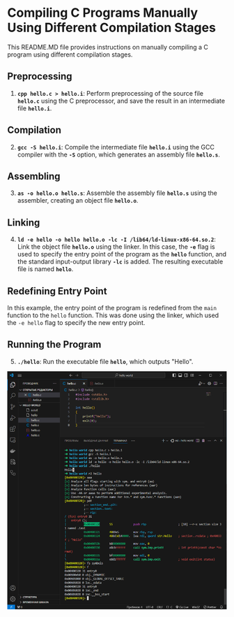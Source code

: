 # Compiling C Programs Manually Using Different Compilation Stages

This README.MD file provides instructions on manually compiling a C program using different compilation stages.

## Preprocessing

1. **`cpp hello.c > hello.i`**: Perform preprocessing of the source file **`hello.c`** using the C preprocessor, and save the result in an intermediate file **`hello.i`**.

## Compilation

2. **`gcc -S hello.i`**: Compile the intermediate file **`hello.i`** using the GCC compiler with the **`-S`** option, which generates an assembly file **`hello.s`**.

## Assembling

3. **`as -o hello.o hello.s`**: Assemble the assembly file **`hello.s`** using the assembler, creating an object file **`hello.o`**.

## Linking

4. **`ld -e hello -o hello hello.o -lc -I /lib64/ld-linux-x86-64.so.2`**: Link the object file **`hello.o`** using the linker. In this case, the **`-e`** flag is used to specify the entry point of the program as the **`hello`** function, and the standard input-output library **`-lc`** is added. The resulting executable file is named **`hello`**.

## Redefining Entry Point

In this example, the entry point of the program is redefined from the `main` function to the `hello` function. This was done using the linker, which used the `-e hello` flag to specify the new entry point.

## Running the Program

5. **`./hello`**: Run the executable file **`hello`**, which outputs "Hello".

![](./hello.png)
